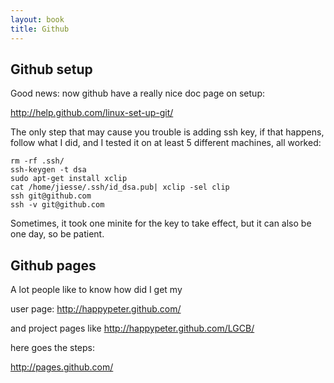 ```yaml
---
layout: book
title: Github 
---
```


## Github setup

Good news: now github have a really nice doc page on setup:

<http://help.github.com/linux-set-up-git/>


The only step that may cause you trouble is adding ssh key, if that happens,
follow what I did, and I tested it on at least 5 different machines, all
worked:

    rm -rf .ssh/
    ssh-keygen -t dsa
    sudo apt-get install xclip
    cat /home/jiesse/.ssh/id_dsa.pub| xclip -sel clip
    ssh git@github.com
    ssh -v git@github.com

Sometimes, it took one minite for the key to take effect, but it can also be
one day, so be patient.


## Github pages

A lot people like to know how did I get my 

user page: <http://happypeter.github.com/>

and project pages like <http://happypeter.github.com/LGCB/>

here goes the steps:

<http://pages.github.com/>
